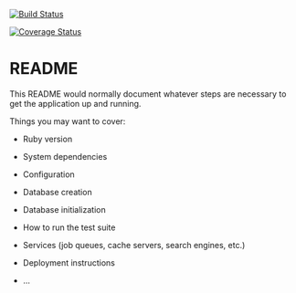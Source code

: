 [![Build Status](https://img.shields.io/endpoint.svg?url=https%3A%2F%2Factions-badge.atrox.dev%2FMorbit%2FTaskManager%2Fbadge%3Fref%3Ddevelop&style=flat)](https://actions-badge.atrox.dev/Morbit/TaskManager/goto?ref=develop)

[![Coverage Status](https://coveralls.io/repos/github/Morbit/TaskManager/badge.svg?branch=master)](https://coveralls.io/github/Morbit/TaskManager?branch=master)
# README

This README would normally document whatever steps are necessary to get the
application up and running.

Things you may want to cover:

* Ruby version

* System dependencies

* Configuration

* Database creation

* Database initialization

* How to run the test suite

* Services (job queues, cache servers, search engines, etc.)

* Deployment instructions

* ...
